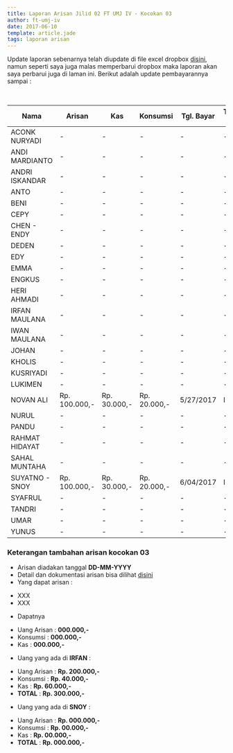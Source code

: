 ```yaml
---
title: Laporan Arisan Jilid 02 FT UMJ IV - Kocokan 03
author: ft-umj-iv
date: 2017-06-10
template: article.jade
tags: laporan arisan
---
```


Update laporan sebenarnya telah diupdate di file excel dropbox [disini](https://www.dropbox.com/s/lqrvit24hfh3fot/Arisan%20UMJ%20TechInfo4%20Jilid%2002.xlsx?dl=0), namun seperti saya juga malas memperbarui dropbox maka laporan akan saya perbarui juga di laman ini. Berikut adalah update pembayarannya sampai :

<br/>
<span class="more"></span>


|Nama						| Arisan 		  	| Kas 			| Konsumsi 		| Tgl. Bayar	| Transfered To |
|--------------------------	|-------------------|---------------|---------------|---------------|---------------|
| ACONK NURYADI 			|- 			  		| -				| -				|-				|-				|
| ANDI MARDIANTO 			|- 			  		| -				| -				|-				|-				|
| ANDRI ISKANDAR 			|- 			  		| -				| -				|-				|-				|
| ANTO  						  |- 			  		| -				| -				|-				|-				|
| BENI 						    |- 			  		| -				| -				|-				|-				|
| CEPY 						    |- 			  		| -				| -				|-				|-				|
| CHEN - ENDY 				|- 			  		| -				| -				|-				|-				|
| DEDEN 					    |- 			  		| -				| -				|-				|-				|
| EDY 						    |- 			  		| -				| -				|-				|-				|
| EMMA 						    |- 			  		| -				| -				|-				|-				|
| ENGKUS 					    |- 			  		| -				| -				|-				|-				|
| HERI AHMADI 				|- 			  		| -				| -				|-				|-				|
| IRFAN MAULANA 			|- 			  		| -				| -				|-				|-				|
| IWAN MAULANA 				|- 			  		| -				| -				|-				|-				|
| JOHAN 					    |- 			  		| -				| -				|-				|-				|
| KHOLIS 					    |- 			  		| -				| -				|-				|-				|
| KUSRIYADI 				  |- 			  		| -				| -				|-				|-				|
| LUKIMEN 					  |- 			  		| -				| -				|-				|-				|
| NOVAN ALI 				  |Rp. 100.000,- 		|Rp. 30.000,-	| Rp. 20.000,-	|5/27/2017		| IRFAN			|
| NURUL				 		    |- 			  		| -				| -				|-				|-				|
| PANDU 					    |- 			  		| -				| -				|-				|-				|
| RAHMAT HIDAYAT 			|- 			  		| -				| -				|-				|-				|
| SAHAL MUNTAHA 			|- 			  		| -				| -				|-				|-				|
| SUYATNO - SNOY 			|Rp. 100.000,- 		|Rp. 30.000,-	| Rp. 20.000,-	|6/04/2017		| IRFAN			|
| SYAFRUL 					  |- 			  		| -				| -				|-				|-				|
| TANDRI 					    |- 			  		| -				| -				|-				|-				|
| UMAR 						    |- 			  		| -				| -				|-				|-				|
| YUNUS 					    |- 			  		| -				| -				|-				|-				|



### Keterangan tambahan arisan kocokan 03
+ Arisan diadakan tanggal **DD-MM-YYYY**
+ Detail dan dokumentasi arisan bisa dilihat [disini](#link)
+ Yang dapat arisan :
 - XXX
 - XXX
+ Dapatnya
 - Uang Arisan	 : **000.000,-**
 - Konsumsi 	   : **000.000,-**
 - Kas 			     : **000.000,-**
+ Uang yang ada di **IRFAN** :
 - Uang Arisan	 : **Rp.   200.000,-**
 - Konsumsi 	   : **Rp.    40.000,-**
 - Kas 			     : **Rp.    60.000,-**
 - **TOTAL**	   : **Rp.   300.000,-**
+ Uang yang ada di **SNOY** :
 - Uang Arisan	 : **Rp. 000.000,-**
 - Konsumsi 	   : **Rp.  00.000,-**
 - Kas 			     : **Rp.  00.000,-**
 - **TOTAL**	   : **Rp. 000.000,-**
